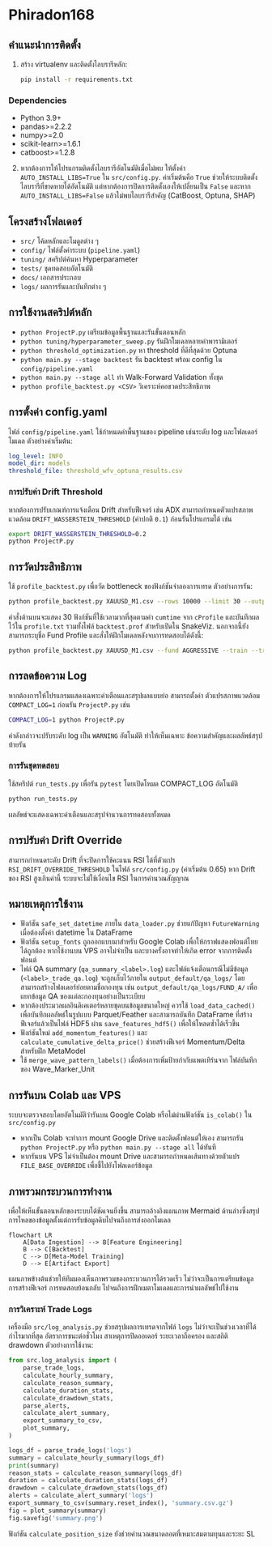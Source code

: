 # Phiradon168

คำแนะนำการติดตั้ง
-------------------
1. สร้าง virtualenv และติดตั้งไลบรารีหลัก:
   ```bash
   pip install -r requirements.txt
   ```
### Dependencies
- Python 3.9+
- pandas>=2.2.2
- numpy>=2.0
- scikit-learn>=1.6.1
- catboost>=1.2.8

2. หากต้องการให้โปรแกรมติดตั้งไลบรารีอัตโนมัติเมื่อไม่พบ ให้ตั้งค่า `AUTO_INSTALL_LIBS=True` ใน `src/config.py`.
    ค่าเริ่มต้นคือ `True` ช่วยให้ระบบติดตั้งไลบรารีที่ขาดหายได้อัตโนมัติ แต่หากต้องการปิดการติดตั้งเองให้เปลี่ยนเป็น `False`
    และหาก `AUTO_INSTALL_LIBS=False` แล้วไม่พบไลบรารีสำคัญ (CatBoost, Optuna, SHAP)
## โครงสร้างโฟลเดอร์
- `src/` โค้ดหลักและโมดูลต่าง ๆ
- `config/` ไฟล์ตั้งค่าระบบ (`pipeline.yaml`)
- `tuning/` สคริปต์ค้นหา Hyperparameter
- `tests/` ชุดทดสอบอัตโนมัติ
- `docs/` เอกสารประกอบ
- `logs/` ผลการรันและบันทึกต่าง ๆ

## การใช้งานสคริปต์หลัก
- `python ProjectP.py` เตรียมข้อมูลพื้นฐานและรันขั้นตอนหลัก
- `python tuning/hyperparameter_sweep.py` รันฝึกโมเดลหลายค่าพารามิเตอร์
- `python threshold_optimization.py` หา threshold ที่ดีที่สุดด้วย Optuna
- `python main.py --stage backtest` รัน backtest พร้อม config ใน `config/pipeline.yaml`
- `python main.py --stage all` ทำ Walk-Forward Validation ทั้งชุด
- `python profile_backtest.py <CSV>` วิเคราะห์คอขวดประสิทธิภาพ
## การตั้งค่า config.yaml
ไฟล์ `config/pipeline.yaml` ใช้กำหนดค่าพื้นฐานของ pipeline เช่นระดับ log และโฟลเดอร์โมเดล
ตัวอย่างค่าเริ่มต้น:
```yaml
log_level: INFO
model_dir: models
threshold_file: threshold_wfv_optuna_results.csv
```



### การปรับค่า Drift Threshold
หากต้องการปรับเกณฑ์การแจ้งเตือน Drift สำหรับฟีเจอร์ เช่น ADX
สามารถกำหนดตัวแปรสภาพแวดล้อม `DRIFT_WASSERSTEIN_THRESHOLD` (ค่าปกติ `0.1`)
ก่อนรันโปรแกรมได้ เช่น
```bash
export DRIFT_WASSERSTEIN_THRESHOLD=0.2
python ProjectP.py
```


## การวัดประสิทธิภาพ
ใช้ `profile_backtest.py` เพื่อวัด bottleneck ของฟังก์ชันจำลองการเทรด
ตัวอย่างการรัน:
```bash
python profile_backtest.py XAUUSD_M1.csv --rows 10000 --limit 30 --output profile.txt --output-file backtest.prof
```
คำสั่งด้านบนจะแสดง 30 ฟังก์ชันที่ใช้เวลามากที่สุดตามค่า `cumtime` จาก `cProfile` และบันทึกผลไว้ใน `profile.txt` รวมทั้งไฟล์ `backtest.prof` สำหรับเปิดใน SnakeViz.
นอกจากนี้ยังสามารถระบุชื่อ Fund Profile และสั่งให้ฝึกโมเดลหลังจบการทดสอบได้ดังนี้:
```bash
python profile_backtest.py XAUUSD_M1.csv --fund AGGRESSIVE --train --train-output models
```

## การลดข้อความ Log
หากต้องการให้โปรแกรมแสดงเฉพาะคำเตือนและสรุปผลแบบย่อ สามารถตั้งค่า
ตัวแปรสภาพแวดล้อม `COMPACT_LOG=1` ก่อนรัน `ProjectP.py` เช่น

```bash
COMPACT_LOG=1 python ProjectP.py
```
ค่าดังกล่าวจะปรับระดับ log เป็น `WARNING` อัตโนมัติ ทำให้เห็นเฉพาะ
ข้อความสำคัญและผลลัพธ์สรุปท้ายรัน

### การรันชุดทดสอบ
ใช้สคริปต์ `run_tests.py` เพื่อรัน `pytest` โดยเปิดโหมด COMPACT_LOG อัตโนมัติ

```bash
python run_tests.py
```
ผลลัพธ์จะแสดงเฉพาะคำเตือนและสรุปจำนวนการทดสอบทั้งหมด

## การปรับค่า Drift Override
สามารถกำหนดระดับ Drift ที่จะปิดการใช้คะแนน RSI ได้ที่ตัวแปร
`RSI_DRIFT_OVERRIDE_THRESHOLD` ในไฟล์ `src/config.py` (ค่าเริ่มต้น 0.65)
หาก Drift ของ RSI สูงเกินค่านี้ ระบบจะไม่ใช้เงื่อนไข RSI ในการคำนวณสัญญาณ

## หมายเหตุการใช้งาน
* ฟังก์ชัน `safe_set_datetime` ภายใน `data_loader.py` ช่วยแก้ปัญหา
  `FutureWarning` เมื่อต้องตั้งค่า datetime ใน DataFrame
* ฟังก์ชัน `setup_fonts` ถูกออกแบบมาสำหรับ Google Colab เพื่อให้กราฟแสดงฟอนต์ไทยได้ถูกต้อง
  หากใช้งานบน VPS อาจไม่จำเป็น และบางครั้งอาจทำให้เกิด error จากการติดตั้งฟอนต์
* ไฟล์ QA summary (`qa_summary_<label>.log`) และไฟล์แจ้งเตือนกรณีไม่มีข้อมูล (`<label>_trade_qa.log`)
  จะถูกเก็บไว้ภายใน `output_default/qa_logs/` โดยสามารถสร้างโฟลเดอร์ย่อยตามชื่อกองทุน
  เช่น `output_default/qa_logs/FUND_A/` เพื่อแยกข้อมูล QA ของแต่ละกองทุนอย่างเป็นระเบียบ
* หากต้องประมวลผลอินดิเคเตอร์หลายชุดบนข้อมูลขนาดใหญ่ ควรใช้
  `load_data_cached()` เพื่อบันทึกผลลัพธ์ในรูปแบบ Parquet/Feather
  และสามารถบันทึก DataFrame ที่สร้างฟีเจอร์แล้วเป็นไฟล์ HDF5 ผ่าน
  `save_features_hdf5()` เพื่อให้โหลดซ้ำได้เร็วขึ้น
* ฟังก์ชันใหม่ `add_momentum_features()` และ `calculate_cumulative_delta_price()`
  ช่วยสร้างฟีเจอร์ Momentum/Delta สำหรับฝึก MetaModel
* ใช้ `merge_wave_pattern_labels()` เมื่อต้องการเพิ่มป้ายกำกับแพตเทิร์นจาก
  ไฟล์บันทึกของ Wave_Marker_Unit
## การรันบน Colab และ VPS
ระบบจะตรวจสอบโดยอัตโนมัติว่ารันบน Google Colab หรือไม่ผ่านฟังก์ชัน `is_colab()` ใน `src/config.py`
- หากเป็น Colab จะทำการ mount Google Drive และติดตั้งฟอนต์ให้เอง สามารถรัน `python ProjectP.py` หรือ `python main.py --stage all` ได้ทันที
- หากรันบน VPS ไม่จำเป็นต้อง mount Drive และสามารถกำหนดเส้นทางด้วยตัวแปร `FILE_BASE_OVERRIDE` เพื่อชี้ไปยังโฟลเดอร์ข้อมูล


## ภาพรวมกระบวนการทำงาน
เพื่อให้เห็นขั้นตอนหลักของระบบได้ชัดเจนยิ่งขึ้น สามารถอ้างอิงแผนภาพ
Mermaid ด้านล่างซึ่งสรุปการไหลของข้อมูลตั้งแต่การรับข้อมูลดิบไปจนถึงการส่งออกโมเดล

```mermaid
flowchart LR
    A[Data Ingestion] --> B[Feature Engineering]
    B --> C[Backtest]
    C --> D[Meta-Model Training]
    D --> E[Artifact Export]
```

แผนภาพข้างต้นช่วยให้ทีมมองเห็นภาพรวมของกระบวนการได้รวดเร็ว ไม่ว่าจะเป็นการเตรียมข้อมูล
การสร้างฟีเจอร์ การทดสอบย้อนกลับ ไปจนถึงการฝึกเมตาโมเดลและการนำผลลัพธ์ไปใช้งาน

### การวิเคราะห์ Trade Logs
เครื่องมือ `src/log_analysis.py` ช่วยสรุปผลการเทรดจากไฟล์ `logs` ไม่ว่าจะเป็นช่วงเวลาที่ได้กำไรมากที่สุด อัตราการชนะต่อชั่วโมง สาเหตุการปิดออเดอร์ ระยะเวลาถือครอง และสถิติ drawdown
ตัวอย่างการใช้งาน:
```python
from src.log_analysis import (
    parse_trade_logs,
    calculate_hourly_summary,
    calculate_reason_summary,
    calculate_duration_stats,
    calculate_drawdown_stats,
    parse_alerts,
    calculate_alert_summary,
    export_summary_to_csv,
    plot_summary,
)

logs_df = parse_trade_logs('logs')
summary = calculate_hourly_summary(logs_df)
print(summary)
reason_stats = calculate_reason_summary(logs_df)
duration = calculate_duration_stats(logs_df)
drawdown = calculate_drawdown_stats(logs_df)
alerts = calculate_alert_summary('logs')
export_summary_to_csv(summary.reset_index(), 'summary.csv.gz')
fig = plot_summary(summary)
fig.savefig('summary.png')
```
ฟังก์ชัน `calculate_position_size` ยังช่วยคำนวณขนาดลอตที่เหมาะสมตามทุนและระยะ SL

